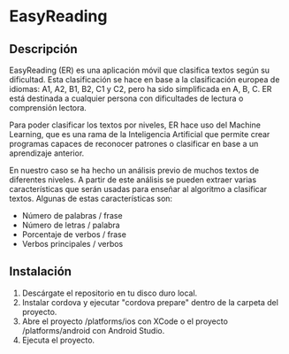 # EasyReading

## Descripción
EasyReading (ER) es una aplicación móvil que clasifica textos según su dificultad. Esta clasificación se hace en base a la clasificación europea de idiomas: A1, A2, B1, B2, C1 y C2, pero ha sido simplificada en A, B, C.
ER está destinada a cualquier persona con dificultades de lectura o comprensión lectora.

Para poder clasificar los textos por niveles, ER hace uso del Machine Learning, que es una rama de la Inteligencia Artificial que permite crear programas capaces de reconocer patrones o clasificar en base a un aprendizaje anterior.

En nuestro caso se ha hecho un análisis previo de muchos textos de diferentes niveles. A partir de este análisis se pueden extraer varias características que serán usadas para enseñar al algoritmo a clasificar textos. Algunas de estas características son:
- Número de palabras / frase
- Número de letras / palabra
- Porcentaje de verbos / frase
- Verbos principales / verbos


## Instalación

1. Descárgate el repositorio en tu disco duro local.
2. Instalar cordova y ejecutar "cordova prepare" dentro de la carpeta del proyecto.
3. Abre el proyecto /platforms/ios con XCode o el proyecto /platforms/android con Android Studio.
4. Ejecuta el proyecto.
